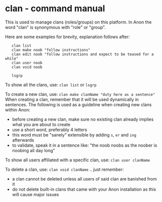 # clan - command manual

This is used to manage clans (roles/groups) on this platform.
In Anon the word "clan" is synonymous with "role" or "group".

Here are some examples for brevity, explanation follows after:

```
   clan list
   clan make noob "follow instructions"
   clan edit noob "follow instructions and expect to be teased for a while"
   clan user noob
   clan void noob

   lsgrp
```

To show all the clans, use: `clan list` or `lsgrp`

To create a new clan, use: `clan make clanName "duty here as a sentence"`
When creating a clan, remember that it will be used dynamically in sentences.
The following is used as a guideline when creating new clans within Anon:
- before creating a new clan, make sure no existing clan already implies what you are about to create
- use a short word, preferably 4 letters
- this word must be "sanely" extensible by adding `s`, `er` and `ing` afterwards
- to validate, speak it in a sentence like: "the noob noobs as the noober is noobing all day long"

To show all users affiliated with a specific clan, use: `clan user clanName`

To delete a clan, use: `clan void clanName` .. just remember:
- a clan cannot be deleted unless all users of said clan are banished from it
- do not delete built-in clans that came with your Anon installation as this will cause major issues
